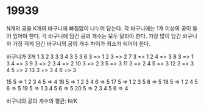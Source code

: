 # 19939

N개의 공을 K개의 바구니에 빠짐없이 나누어 담는다.
각 바구니에는 1개 이상의 공이 들어 있어야 한다.
각 바구니에 담긴 공의 개수는 모두 달라야 한다.
가장 많이 담긴 바구니와 가장 적게 담긴 바구니의 공의 개수 차이가 최소가 되어야 한다.

바구니가 3개
1 3
2 3
3 3
4 3
5 3
6 3 => 1 2 3 => 2
7 3 => 1 2 4 => 3
8 3 => 1 3 4 => 3
9 3 => 2 3 4 => 2
10 3 => 2 3 5 => 3
11 3 => 2 4 5 => 3
12 3 => 3 4 5 => 2
13 3 => 3 4 6 => 3


15 5 => 1 2 3 4 5 => 4
16 5 => 1 2 3 4 6 => 5
17 5 => 1 2 3 5 6 => 5
18 5 => 1 2 4 5 6 => 5
19 5 => 1 3 4 5 6 => 5
20 5 => 2 3 4 5 6 => 4

바구니의 공의 개수의 평균: N/K
